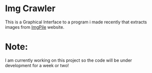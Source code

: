 # Img Crawler
This is a Graphical Interface to a program i made recently that extracts images from [ImgPile](https://imgpile.com/) website.

# Note:
I am currently working on this project so the code will be under development for a week or two!